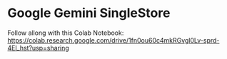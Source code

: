 # Google Gemini SingleStore

Follow allong with this Colab Notebook:
https://colab.research.google.com/drive/1fn0ou60c4mkRGvgl0Lv-sprd-4El_hst?usp=sharing
